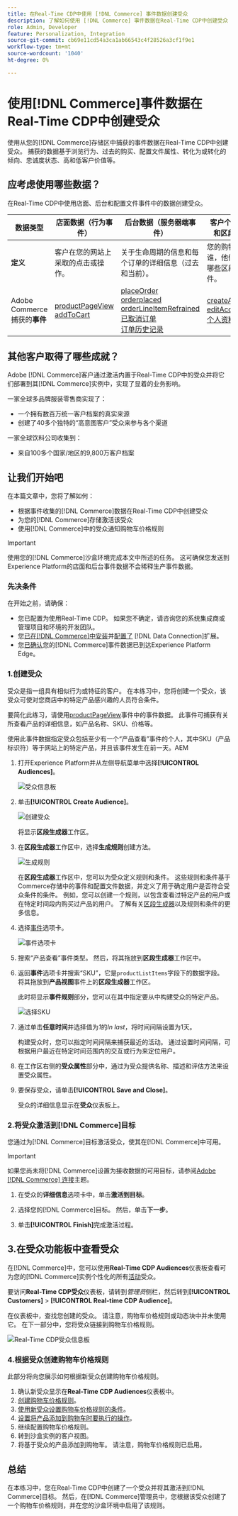 ```yaml
---
title: 在Real-Time CDP中使用 [!DNL Commerce] 事件数据创建受众
description: 了解如何使用 [!DNL Commerce] 事件数据在Real-Time CDP中创建受众
role: Admin, Developer
feature: Personalization, Integration
source-git-commit: cb69e11cd54a3ca1ab66543c4f28526a3cf1f9e1
workflow-type: tm+mt
source-wordcount: '1040'
ht-degree: 0%

---
```


# 使用[!DNL Commerce]事件数据在Real-Time CDP中创建受众

使用从您的[!DNL Commerce]存储区中捕获的事件数据在Real-Time CDP中创建受众。 捕获的数据基于浏览行为、过去的购买、配置文件属性、转化为或转化的倾向、忠诚度状态、高和低客户价值等。

## 应考虑使用哪些数据？

在Real-Time CDP中使用店面、后台和配置文件事件中的数据创建受众。

| 数据类型 | 店面数据（行为事件） | 后台数据（服务器端事件） | 客户个人资料和区段数据 |
|---|---|---|---|
| **定义** | 客户在您的网站上采取的点击或操作。 | 关于生命周期的信息和每个订单的详细信息（过去和当前）。 | 您的购物者是谁，他们符合哪些区段的条件。 |
| Adobe Commerce捕获的&#x200B;**事件** | [productPageView](events.md#productpageview)<br>[addToCart](events.md#addtocart) | [placeOrder](events.md#completecheckout)<br>[orderplaced](events-backoffice.md#orderplaced)<br>[orderLineItemRefrained](events-backoffice.md#orderlineitemrefunded)<br>[已取消订单](events-backoffice.md#ordercancelled)<br>[订单历史记录](connect-data.md#send-historical-order-data) | [createAccount](events.md#createaccount)<br>[editAccount](events.md#editaccount)<br>[个人资料记录](events-profilerecord.md) |

## 其他客户取得了哪些成就？

Adobe [!DNL Commerce]客户通过激活内置于Real-Time CDP中的受众并将它们部署到其[!DNL Commerce]实例中，实现了显着的业务影响。

一家全球多品牌服装零售商实现了：

- 一个拥有数百万统一客户档案的真实来源
- 创建了40多个独特的“高意图客户”受众来参与各个渠道

一家全球饮料公司收集到：

- 来自100多个国家/地区的9,800万客户档案

## 让我们开始吧

在本篇文章中，您将了解如何：

- 根据事件收集的[!DNL Commerce]数据在Real-Time CDP中创建受众
- 为您的[!DNL Commerce]存储激活该受众
- 使用[!DNL Commerce]中的受众通知购物车价格规则

>[!IMPORTANT]
>
>使用您的[!DNL Commerce]沙盒环境完成本文中所述的任务。 这可确保您发送到Experience Platform的店面和后台事件数据不会稀释生产事件数据。

### 先决条件

在开始之前，请确保：

- 您已配置为使用Real-Time CDP。 如果您不确定，请咨询您的系统集成商或管理项目和环境的开发团队。
- 您[已在[!DNL Commerce]中安装](install.md)并[配置了](connect-data.md) [!DNL Data Connection]扩展。
- 您[已确认](connect-data.md#confirm-that-event-data-is-collected)您的[!DNL Commerce]事件数据已到达Experience Platform Edge。

### 1.创建受众

受众是指一组具有相似行为或特征的客户。 在本练习中，您将创建一个受众，该受众可使对您商店中的特定产品感兴趣的人员符合条件。

要简化此练习，请使用[productPageView](events.md#productpageview)事件中的事件数据。 此事件可捕获有关所查看产品的详细信息，如产品名称、SKU、价格等。

使用此事件数据指定受众包括至少有一个“产品查看”事件的个人，其中SKU（产品标识符）等于网站上的特定产品，并且该事件发生在前一天。&#x200B;AEM

1. 打开Experience Platform并从左侧导航菜单中选择&#x200B;**[!UICONTROL Audiences]**。

   ![受众信息板](assets/audience-left-rail.png)

1. 单击&#x200B;**[!UICONTROL Create Audience]**。

   ![创建受众](assets/browse-create-audience.png)

   将显示&#x200B;**区段生成器**&#x200B;工作区。

1. 在&#x200B;**区段生成器**&#x200B;工作区中，选择&#x200B;**生成规则**&#x200B;创建方法。

   ![生成规则](assets/build-rule.png)

   在&#x200B;**区段生成器**&#x200B;工作区中，您可以为受众定义规则和条件&#x200B;。 这些规则和条件基于Commerce存储中的事件和配置文件数据，并定义了用于确定用户是否符合受众条件的条件。 例如，您可以创建一个规则，以包含查看过特定产品的用户或在特定时间段内购买过产品的用户。 了解有关[区段生成器](https://experienceleague.adobe.com/en/docs/experience-platform/segmentation/ui/segment-builder)以及规则和条件的更多信息。

1. 选择[事件](https://experienceleague.adobe.com/en/docs/experience-platform/segmentation/ui/segment-builder#events)选项卡。

   ![事件选项卡](assets/audience-events-tab.png)

1. 搜索“产品查看”事件类型。 然后，将其拖放到&#x200B;**区段生成器**&#x200B;工作区中。

1. 返回&#x200B;**事件**&#x200B;选项卡并搜索“SKU”，它是`productListItems`字段下的数据字段。 将其拖放到&#x200B;**产品视图**&#x200B;事件上的&#x200B;**区段生成器**&#x200B;工作区。

   此时将显示&#x200B;**事件规则**&#x200B;部分，您可以在其中指定要从中构建受众的特定产品。

   ![选择SKU](assets/audience-addsku.png)

1. 通过单击&#x200B;**任意时间**&#x200B;并选择值为&#x200B;*1*&#x200B;的&#x200B;*In last*，将时间间隔设置为1天。

   构建受众时，您可以指定时间间隔来捕获最近的活动。 通过设置时间间隔，可根据用户最近在特定时间范围内的交互或行为来定位用户。

1. 在工作区右侧的&#x200B;**受众属性**&#x200B;部分中，通过为受众提供名称、描述和评估方法来设置受众属性。

1. 要保存受众，请单击&#x200B;**[!UICONTROL Save and Close]**。

   受众的详细信息显示在&#x200B;**受众**&#x200B;仪表板上。

### 2.将受众激活到[!DNL Commerce]目标

您通过为[!DNL Commerce]目标激活受众，使其在[!DNL Commerce]中可用。

>[!IMPORTANT]
>
>如果您尚未将[!DNL Commerce]设置为接收数据的可用目标，请参阅[Adobe [!DNL Commerce] 连接](https://experienceleague.adobe.com/en/docs/experience-platform/destinations/catalog/personalization/adobe-commerce)主题。

1. 在受众的&#x200B;**详细信息**&#x200B;选项卡中，单击&#x200B;**激活到目标**。

1. 选择您的[!DNL Commerce]目标。 然后，单击&#x200B;**下一步**。

1. 单击&#x200B;**[!UICONTROL Finish]**&#x200B;完成激活过程。

## 3.在受众功能板中查看受众

在[!DNL Commerce]中，您可以使用&#x200B;**Real-Time CDP Audiences**&#x200B;仪表板查看可为您的[!DNL Commerce]实例个性化的所有[活动](https://experienceleague.adobe.com/en/docs/experience-platform/destinations/ui/activate/activate-edge-personalization-destinations)受众。

要访问&#x200B;**Real-Time CDP受众**&#x200B;仪表板，请转到&#x200B;_管理员_&#x200B;侧栏，然后转到&#x200B;**[!UICONTROL Customers]** > **[!UICONTROL Real-time CDP Audience]**。

在仪表板中，查找您创建的受众。 请注意，购物车价格规则或动态块中并未使用它。 在下一部分中，您将受众链接到购物车价格规则。

![Real-Time CDP受众信息板](assets/real-time-cdp-dashboard.png)

### 4.根据受众创建购物车价格规则

此部分将向您展示如何根据新受众创建购物车价格规则。

1. 确认新受众显示在&#x200B;**Real-Time CDP Audiences**&#x200B;仪表板中。
1. [创建购物车价格规则](https://experienceleague.adobe.com/en/docs/commerce-admin/marketing/promotions/cart-rules/price-rules-cart-create)。
1. [使用新受众设置购物车价格规则的条件](https://experienceleague.adobe.com/en/docs/commerce-admin/marketing/promotions/cart-rules/price-rules-cart-create#use-real-time-cdp-audiences-to-set-a-condition)。
1. [设置将产品添加到购物车时要执行的操作](https://experienceleague.adobe.com/en/docs/commerce-admin/marketing/promotions/cart-rules/price-rules-cart-create#step-3-define-the-actions)。
1. 继续配置购物车价格规则。
1. 转到沙盒实例的客户视图。
1. 将基于受众的产品添加到购物车。 请注意，购物车价格规则已启用。

## 总结

在本练习中，您在Real-Time CDP中创建了一个受众并将其激活到[!DNL Commerce]目标。 然后，在[!DNL Commerce]管理员中，您根据该受众创建了一个购物车价格规则，并在您的沙盒环境中启用了该规则。
